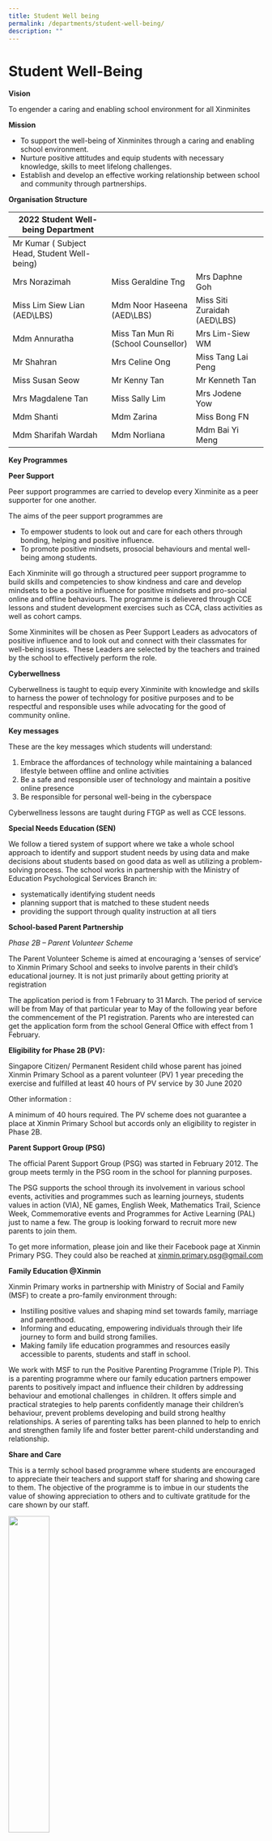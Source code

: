 ```yaml
---
title: Student Well being
permalink: /departments/student-well-being/
description: ""
---
```

# **Student Well-Being**

**Vision**

To engender a caring and enabling school environment for all Xinminites

**Mission**

*   To support the well-being of Xinminites through a caring and enabling school environment.
*   Nurture positive attitudes and equip students with necessary knowledge, skills to meet lifelong challenges.
*   Establish and develop an effective working relationship between school and community through partnerships.

**Organisation Structure**

| 2022 Student Well- being Department 	|  	|  	|
|---	|---	|---	|
| Mr Kumar ( Subject Head, Student Well-being) 	|  	|  	|
| Mrs Norazimah 	| Miss Geraldine Tng      	| Mrs Daphne Goh       	|
| Miss Lim Siew Lian (AED\LBS) 	| Mdm Noor Haseena (AED\LBS) 	| Miss Siti Zuraidah  (AED\LBS) 	|
| Mdm Annuratha 	| Miss Tan Mun Ri (School Counsellor) 	| Mrs Lim-Siew WM 	|
| Mr Shahran 	| Mrs Celine Ong 	| Miss Tang Lai Peng 	|
| Miss Susan Seow      	| Mr Kenny Tan 	| Mr Kenneth Tan    	|
| Mrs Magdalene Tan 	| Miss Sally Lim     	| Mrs Jodene Yow              	|
| Mdm Shanti 	| Mdm Zarina       	| Miss Bong FN 	|
| Mdm Sharifah Wardah    	| Mdm Norliana 	| Mdm Bai Yi Meng 	|


**Key Programmes**

**Peer Support**

Peer support programmes are carried to develop every Xinminite as a peer supporter for one another.

The aims of the peer support programmes are

*   To empower students to look out and care for each others through bonding, helping and positive influence.
*   To promote positive mindsets, prosocial behaviours and mental well-being among students.

Each Xinminite will go through a structured peer support programme to build skills and competencies to show kindness and care and develop mindsets to be a positive influence for positive mindsets and pro-social online and offline behaviours. The programme is delievered through CCE lessons and student development exercises such as CCA, class activities as well as cohort camps.

Some Xinminites will be chosen as Peer Support Leaders as advocators of positive influence and to look out and connect with their classmates for well-being issues.  These Leaders are selected by the teachers and trained by the school to effectively perform the role.

**Cyberwellness**

Cyberwellness is taught to equip every Xinminite with knowledge and skills to harness the power of technology for positive purposes and to be respectful and responsible uses while advocating for the good of community online.

**Key messages**

These are the key messages which students will understand:

1.  Embrace the affordances of technology while maintaining a balanced lifestyle between offline and online activities
2.  Be a safe and responsible user of technology and maintain a positive online presence
3.  Be responsible for personal well-being in the cyberspace

Cyberwellness lessons are taught during FTGP as well as CCE lessons.

**Special Needs Education (SEN)**

We follow a tiered system of support where we take a whole school approach to identify and support student needs by using data and make decisions about students based on good data as well as utilizing a problem-solving process. The school works in partnership with the Ministry of Education Psychological Services Branch in:

*   systematically identifying student needs
*   planning support that is matched to these student needs
*   providing the support through quality instruction at all tiers

**School-based Parent Partnership**

_Phase 2B – Parent Volunteer Scheme_

The Parent Volunteer Scheme is aimed at encouraging a ‘senses of service’ to Xinmin Primary School and seeks to involve parents in their child’s educational journey. It is not just primarily about getting priority at registration

The application period is from 1 February to 31 March. The period of service will be from May of that particular year to May of the following year before the commencement of the P1 registration. Parents who are interested can get the application form from the school General Office with effect from 1 February.

**Eligibility for Phase 2B (PV):**

Singapore Citizen/ Permanent Resident child whose parent has joined Xinmin Primary School as a parent volunteer (PV) 1 year preceding the exercise and fulfilled at least 40 hours of PV service by 30 June 2020

Other information :

A minimum of 40 hours required. The PV scheme does not guarantee a place at Xinmin Primary School but accords only an eligibility to register in Phase 2B.

**Parent Support Group (PSG)**

The official Parent Support Group (PSG) was started in February 2012. The group meets termly in the PSG room in the school for planning purposes.

The PSG supports the school through its involvement in various school events, activities and programmes such as learning journeys, students values in action (VIA), NE games, English Week, Mathematics Trail, Science Week, Commemorative events and Programmes for Active Learning (PAL) just to name a few. The group is looking forward to recruit more new parents to join them.

To get more information, please join and like their Facebook page at Xinmin Primary PSG. They could also be reached at xinmin.primary.psg@gmail.com

**Family Education @Xinmin**

Xinmin Primary works in partnership with Ministry of Social and Family (MSF) to create a pro-family environment through:

*   Instilling positive values and shaping mind set towards family, marriage and parenthood.
*   Informing and educating, empowering individuals through their life journey to form and build strong families.
*   Making family life education programmes and resources easily accessible to parents, students and staff in school.

We work with MSF to run the Positive Parenting Programme (Triple P). This is a parenting programme where our family education partners empower parents to positively impact and influence their children by addressing  behaviour and emotional challenges  in children. It offers simple and practical strategies to help parents confidently manage their children’s behaviour, prevent problems developing and build strong healthy relationships. A series of parenting talks has been planned to help to enrich and strengthen family life and foster better parent-child understanding and relationship.

**Share and Care**

This is a termly school based programme where students are encouraged to appreciate their teachers and support staff for sharing and showing care to them. The objective of the programme is to imbue in our students the value of showing appreciation to others and to cultivate gratitude for the care shown by our staff.

<img src="/images/Language-and-Literacy-Development-1-300x281.jpg" 
     style="width:40%">
<center>Language And Literacy Development 1</center>

<img src="/images/Language-and-Literacy-Development-2-300x257.jpg" 
     style="width:40%">
<center>Language And Literacy Development 2</center>


<img src="/images/Social-and-Emotional-Development-Support-1-225x300.jpg" 
     style="width:40%">
<center>Social And Emotional Development Support 1</center>


<img src="/images/Social-and-Emotional-Development-Support-2-300x274.jpg" 
     style="width:40%">
<center>Social And Emotional Development Support 2</center>